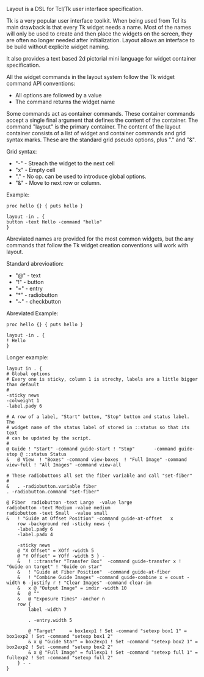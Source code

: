 
Layout is a DSL for Tcl/Tk user interface specification.

Tk is a very popular user interface toolkit.  When being used from Tcl its main
drawback is that every Tk widget needs a name.  Most of the names will only be
used to create and then place the widgets on the screen, they are often no
longer needed after initialization.  Layout allows an interface to be build
without explicite widget naming.

It also provides a text based 2d pictorial mini language for widget container
specification.

All the widget commands in the layout system follow the Tk widget command API
conventions:

  * All options are followed by a value
  * The command returns the widget name

Some commands act as container commands.  These container commands accept a
single final argument that defines the content of the container.  The command
"layout" is the primary container.  The content of the layout container
consists of a list of widget and container commands and grid syntax marks.
These are the standard grid pseudo options, plus "." and "&".

Grid syntax:

 * "-" - Streach the widget to the next cell
 * "x" - Empty cell
 * "." - No op.  can be used to introduce global options.
 * "&" - Move to next row or column.

Example:

    proc hello {} { puts hello } 

    layout -in . {
	button -text Hello -command "hello"
    }

Abreviated names are provided for the most common widgets, but the any commands
that follow the Tk widget creation conventions will work with layout.

Standard abrevioation:

  * "@" - text
  * "!" - button
  * "=" - entry
  * "*" - radiobutton
  * "~" - checkbutton

Abreviated Example:

    proc hello {} { puts hello } 

    layout -in . {
	! Hello
    }

Longer example:

    layout in . {
	# Global options
	# Every one is sticky, column 1 is strechy, labels are a little bigger than default
	#
	-sticky news
	-colweight 1
	-label.pady 6

	# A row of a label, "Start" button, "Stop" button and status label.  The
	# widget name of the status label of stored in ::status so that its text
	# can be updated by the script.
	#
	@ Guide ! "Start" -command guide-start ! "Stop"       -command guide-stop @ ::status Status
	&   @ View  ! "Boxes" -command view-boxes  ! "Full Image" -command view-full ! "All Images" -command view-all

	# These radiobuttons all set the fiber variable and call "set-fiber"
	#
	&   . -radiobutton.variable fiber
	. -radiobutton.command "set-fiber"

	@ Fiber  radiobutton -text Large  -value large
	radiobutton -text Medium -value medium
	radiobutton -text Small  -value small
	&   ! "Guide at Offset Position" -command guide-at-offset   x
	    row -background red -sticky news {
	    -label.pady 6
		-label.padx 4

		-sticky news
		@ "X Offset" = XOff -width 5
		@ "Y Offset" = YOff -width 5 } -
		&   ! ::transfer "Transfer Box"  -command guide-transfer x ! "Guide on target" ! "Guide on star"
		&   ! "Guide at Fiber Position"  -command guide-at-fiber
		&   ! "Combine Guide Images" -command guide-combine x = count -width 6 -justify r ! "Clear Images" -command clear-im
		&   x @ "Output Image" = imdir -width 10
		&   @ ""
		&   @ "Exposure Times" -anchor n
		row {
		    label -width 7

		    . -entry.width 5

		    @ "Target"     = box1exp1 ! Set -command "setexp box1 1" = box1exp2 ! Set -command "setexp box1 2"
		    & x @ "Guide Star" = box2exp1 ! Set -command "setexp box2 1" = box2exp2 ! Set -command "setexp box2 2"
		    & x @ "Full Image" = fullexp1 ! Set -command "setexp full 1" = fullexp2 ! Set -command "setexp full 2"
		} - -
    }


